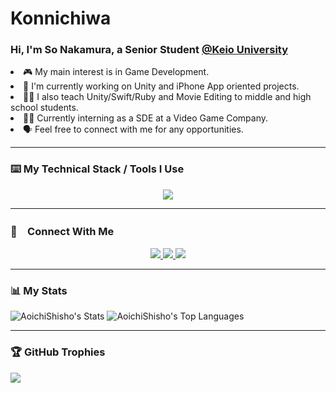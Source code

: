 # Konnichiwa

<h3>Hi, I'm So Nakamura, a Senior Student <a href="keio.ac.jp">@Keio University</a> </h3> 

<li>🎮 My main interest is in Game Development.</li>
<li>📱 I'm currently working on Unity and iPhone App oriented projects.
<li>🧑‍🏫 I also teach Unity/Swift/Ruby and Movie Editing to middle and high school students.
<li>👨‍💻 Currently interning as a SDE at a Video Game Company.
<li>🗣️ Feel free to connect with me for any opportunities.</li>

---

### ⌨️ My Technical Stack / Tools I Use
<p align="center">
  <img src="https://skillicons.dev/icons?i=unity,cs,cpp,c,swift,py,java,firebase,r,ruby,js,html,css,react,bootstrap,tailwind,p5js,processing,haskell,git,github,ae,pr,visualstudio,idea,rider,vscode,atom&perline=10" />
</p>

---

### 💬　Connect With Me

<p align="center">
  <a href="https://www.linkedin.com/in/so-nakamura-ab544a246/">
    <img src="https://skillicons.dev/icons?i=linkedin" />
  </a>
  <a href="mailto:sonakamura.aoichi@gmail.com">
    <img src="https://skillicons.dev/icons?i=gmail">
  </a>
  <a href="https://www.instagram.com/arumakanso/">
    <img src="https://skillicons.dev/icons?i=instagram" />
  </a>
</p>


---

### 📊 My Stats
![AoichiShisho's Stats](https://github-readme-stats.vercel.app/api?username=AoichiShisho&theme=blueberry&show_icons=true&hide_border=true&count_private=true)
![AoichiShisho's Top Languages](https://github-readme-stats.vercel.app/api/top-langs/?username=AoichiShisho&theme=blueberry&show_icons=true&hide_border=true&layout=compact)

---

### 🏆 GitHub Trophies
![](https://github-profile-trophy.vercel.app/?username=AoichiShisho&theme=radical&no-frame=false&no-bg=true&margin-w=4)
